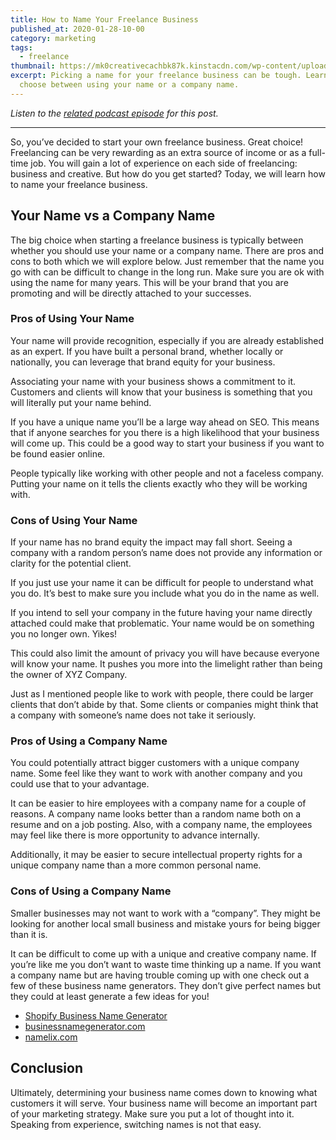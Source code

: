 ```yaml
---
title: How to Name Your Freelance Business
published_at: 2020-01-28-10-00
category: marketing
tags:
  - freelance
thumbnail: https://mk0creativecachbk87k.kinstacdn.com/wp-content/uploads/sites/2/2020/01/amador-loureiro-BVyNlchWqzs-unsplash-min-scaled.jpg
excerpt: Picking a name for your freelance business can be tough. Learn how to
  choose between using your name or a company name.
---
```

*Listen to the [related podcast episode](https://open.spotify.com/episode/0ZGZNewNVFE09liT0Cwo11?si=6KQItElMTQy0253h5DFtbA) for this post.*

- - -

So, you’ve decided to start your own freelance business. Great choice! Freelancing can be very rewarding as an extra source of income or as a full-time job. You will gain a lot of experience on each side of freelancing: business and creative. But how do you get started? Today, we will learn how to name your freelance business.

## Your Name vs a Company Name

The big choice when starting a freelance business is typically between whether you should use your name or a company name. There are pros and cons to both which we will explore below. Just remember that the name you go with can be difficult to change in the long run. Make sure you are ok with using the name for many years. This will be your brand that you are promoting and will be directly attached to your successes.

### Pros of Using Your Name

Your name will provide recognition, especially if you are already established as an expert. If you have built a personal brand, whether locally or nationally, you can leverage that brand equity for your business.

Associating your name with your business shows a commitment to it. Customers and clients will know that your business is something that you will literally put your name behind.

If you have a unique name you’ll be a large way ahead on SEO. This means that if anyone searches for you there is a high likelihood that your business will come up. This could be a good way to start your business if you want to be found easier online.

People typically like working with other people and not a faceless company. Putting your name on it tells the clients exactly who they will be working with.

### Cons of Using Your Name

If your name has no brand equity the impact may fall short. Seeing a company with a random person’s name does not provide any information or clarity for the potential client.

If you just use your name it can be difficult for people to understand what you do. It’s best to make sure you include what you do in the name as well.

If you intend to sell your company in the future having your name directly attached could make that problematic. Your name would be on something you no longer own. Yikes!

This could also limit the amount of privacy you will have because everyone will know your name. It pushes you more into the limelight rather than being the owner of XYZ Company.

Just as I mentioned people like to work with people, there could be larger clients that don’t abide by that. Some clients or companies might think that a company with someone’s name does not take it seriously.

### Pros of Using a Company Name

You could potentially attract bigger customers with a unique company name. Some feel like they want to work with another company and you could use that to your advantage.

It can be easier to hire employees with a company name for a couple of reasons. A company name looks better than a random name both on a resume and on a job posting. Also, with a company name, the employees may feel like there is more opportunity to advance internally.

Additionally, it may be easier to secure intellectual property rights for a unique company name than a more common personal name.

### Cons of Using a Company Name

Smaller businesses may not want to work with a “company”. They might be looking for another local small business and mistake yours for being bigger than it is.

It can be difficult to come up with a unique and creative company name. If you’re like me you don’t want to waste time thinking up a name. If you want a company name but are having trouble coming up with one check out a few of these business name generators. They don’t give perfect names but they could at least generate a few ideas for you!

* [Shopify Business Name Generator](https://www.shopify.com/tools/business-name-generator)
* [businessnamegenerator.com](https://businessnamegenerator.com/)
* [namelix.com](https://namelix.com/)

## Conclusion

Ultimately, determining your business name comes down to knowing what customers it will serve. Your business name will become an important part of your marketing strategy. Make sure you put a lot of thought into it. Speaking from experience, switching names is not that easy.